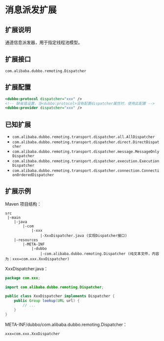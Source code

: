 # 消息派发扩展

## 扩展说明

通道信息派发器，用于指定线程池模型。

## 扩展接口

`com.alibaba.dubbo.remoting.Dispatcher`

## 扩展配置

```xml
<dubbo:protocol dispatcher="xxx" />
<!-- 缺省值设置，当<dubbo:protocol>没有配置dispatcher属性时，使用此配置 -->
<dubbo:provider dispatcher="xxx" />
```

## 已知扩展

* `com.alibaba.dubbo.remoting.transport.dispatcher.all.AllDispatcher`
* `com.alibaba.dubbo.remoting.transport.dispatcher.direct.DirectDispatcher`
* `com.alibaba.dubbo.remoting.transport.dispatcher.message.MessageOnlyDispatcher`
* `com.alibaba.dubbo.remoting.transport.dispatcher.execution.ExecutionDispatcher`
* `com.alibaba.dubbo.remoting.transport.dispatcher.connection.ConnectionOrderedDispatcher`

## 扩展示例

Maven 项目结构：

```
src
 |-main
    |-java
        |-com
            |-xxx
                |-XxxDispatcher.java (实现Dispatcher接口)
    |-resources
        |-META-INF
            |-dubbo
                |-com.alibaba.dubbo.remoting.Dispatcher (纯文本文件，内容为：xxx=com.xxx.XxxDispatcher)
```

XxxDispatcher.java：

```java
package com.xxx;
 
import com.alibaba.dubbo.remoting.Dispatcher;
 
public class XxxDispatcher implements Dispatcher {
    public Group lookup(URL url) {
        // ...
    }
}
```

META-INF/dubbo/com.alibaba.dubbo.remoting.Dispatcher：

```properties
xxx=com.xxx.XxxDispatcher
```
